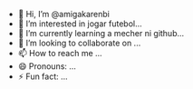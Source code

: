 - 👋 Hi, I’m @amigakarenbi
- 👀 I’m interested in jogar futebol...
- 🌱 I’m currently learning a mecher ni github...
- 💞️ I’m looking to collaborate on ...
- 📫 How to reach me ...
- 😄 Pronouns: ...
- ⚡ Fun fact: ...

<!---
amigakarenbi/amigakarenbi is a ✨ special ✨ repository because its `README.md` (this file) appears on your GitHub profile.
You can click the Preview link to take a look at your changes.
--->
